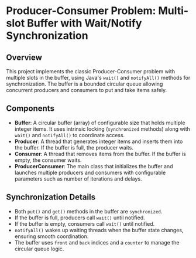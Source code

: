# Producer-Consumer Problem: Multi-slot Buffer with Wait/Notify Synchronization

## Overview

This project implements the classic Producer-Consumer problem with multiple slots in the buffer, using Java's `wait()` and `notifyAll()` methods for synchronization. The buffer is a bounded circular queue allowing concurrent producers and consumers to put and take items safely.

## Components

- **Buffer**: A circular buffer (array) of configurable size that holds multiple integer items. It uses intrinsic locking (`synchronized` methods) along with `wait()` and `notifyAll()` to coordinate access.
- **Producer**: A thread that generates integer items and inserts them into the buffer. If the buffer is full, the producer waits.
- **Consumer**: A thread that removes items from the buffer. If the buffer is empty, the consumer waits.
- **ProducerConsumer**: The main class that initializes the buffer and launches multiple producers and consumers with configurable parameters such as number of iterations and delays.

## Synchronization Details

- Both `put()` and `get()` methods in the buffer are `synchronized`.
- If the buffer is full, producers call `wait()` until notified.
- If the buffer is empty, consumers call `wait()` until notified.
- `notifyAll()` wakes up waiting threads when the buffer state changes, ensuring smooth coordination.
- The buffer uses `front` and `back` indices and a `counter` to manage the circular queue logic.
